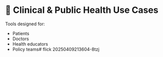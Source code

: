 # 🏥 Clinical & Public Health Use Cases

Tools designed for:
- Patients
- Doctors
- Health educators
- Policy teams# flick 20250409213604-8tzj
